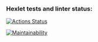 ### Hexlet tests and linter status:
[![Actions Status](https://github.com/DashtoPieces/frontend-project-44/actions/workflows/hexlet-check.yml/badge.svg)](https://github.com/DashtoPieces/frontend-project-44/actions)

[![Maintainability](https://api.codeclimate.com/v1/badges/5c902de97ede77ca73d1/maintainability)](https://codeclimate.com/github/DashtoPieces/frontend-project-44/maintainability)